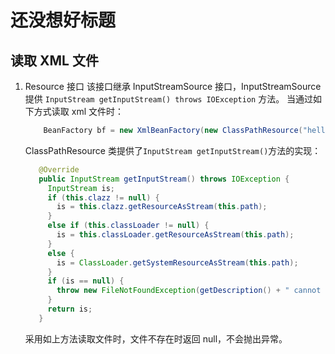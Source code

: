 # 还没想好标题

## 读取 XML 文件

1. Resource 接口
   该接口继承 InputStreamSource 接口，InputStreamSource 提供 `InputStream getInputStream() throws IOException` 方法。
   当通过如下方式读取 xml 文件时：

   ```java
       BeanFactory bf = new XmlBeanFactory(new ClassPathResource("hello.xml"));
   ```

   ClassPathResource 类提供了`InputStream getInputStream()`方法的实现：

   ```java
      @Override
      public InputStream getInputStream() throws IOException {
        InputStream is;
        if (this.clazz != null) {
          is = this.clazz.getResourceAsStream(this.path);
        }
        else if (this.classLoader != null) {
          is = this.classLoader.getResourceAsStream(this.path);
        }
        else {
          is = ClassLoader.getSystemResourceAsStream(this.path);
        }
        if (is == null) {
          throw new FileNotFoundException(getDescription() + " cannot be opened because it does not exist");
        }
        return is;
      }
   ```

   采用如上方法读取文件时，文件不存在时返回 null，不会抛出异常。
